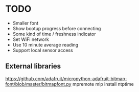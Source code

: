 # TODO

* Smaller font
* Show bootup progress before connecting
* Some kind of time / freshness indicator
* Set WiFi network
* Use 10 minute average reading
* Support local sensor access

## External libraries
https://github.com/adafruit/micropython-adafruit-bitmap-font/blob/master/bitmapfont.py
mpremote mip install ntptime
